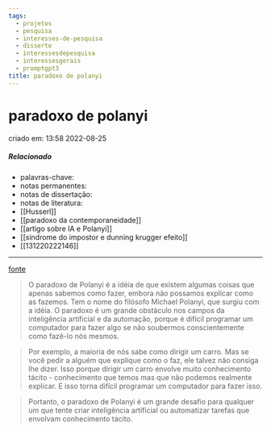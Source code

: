 ```yaml
---
tags:
  - projetos
  - pesquisa
  - interesses-de-pesquisa
  - disserte
  - interessesdepesquisa
  - interessesgerais
  - promptgpt3
title: paradoxo de polanyi
---
```

# paradoxo de polanyi
criado em: 13:58 2022-08-25

##### Relacionado
- palavras-chave:   
- notas permanentes: 
- notas de dissertação:
- notas de literatura: 
- [[Husserl]]
- [[paradoxo da contemporaneidade]]
- [[artigo sobre IA e Polanyi]]
- [[sindrome do impostor e dunning krugger efeito]]
- [[131220222146]]
---

[fonte](https://en.wikipedia.org/wiki/Polanyi%27s_paradox)

>O paradoxo de Polanyi é a idéia de que existem algumas coisas que apenas sabemos como fazer, embora não possamos explicar como as fazemos. Tem o nome do filósofo Michael Polanyi, que surgiu com a idéia. O paradoxo é um grande obstáculo nos campos da inteligência artificial e da automação, porque é difícil programar um computador para fazer algo se não soubermos conscientemente como fazê-lo nós mesmos.

>Por exemplo, a maioria de nós sabe como dirigir um carro. Mas se você pedir a alguém que explique como o faz, ele talvez não consiga lhe dizer. Isso porque dirigir um carro envolve muito conhecimento tácito - conhecimento que temos mas que não podemos realmente explicar. E isso torna difícil programar um computador para fazer isso.

>Portanto, o paradoxo de Polanyi é um grande desafio para qualquer um que tente criar inteligência artificial ou automatizar tarefas que envolvam conhecimento tácito.
